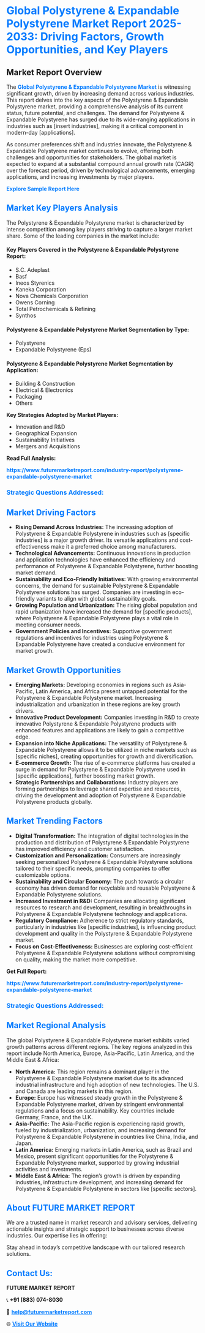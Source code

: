 <h1 style="color: #007BFF;">Global Polystyrene & Expandable Polystyrene Market Report 2025-2033: Driving Factors, Growth Opportunities, and Key Players</h1>

<section id="overview">
<h2>Market Report Overview</h2>
<p>The <a href="https://www.futuremarketreport.com/industry-report/polystyrene-expandable-polystyrene-market" style="color: #007BFF; text-decoration: none;"><strong>Global Polystyrene & Expandable Polystyrene Market</strong></a> is witnessing significant growth, driven by increasing demand across various industries. This report delves into the key aspects of the Polystyrene & Expandable Polystyrene market, providing a comprehensive analysis of its current status, future potential, and challenges. The demand for Polystyrene & Expandable Polystyrene has surged due to its wide-ranging applications in industries such as [insert industries], making it a critical component in modern-day [applications].</p>
<p>As consumer preferences shift and industries innovate, the Polystyrene & Expandable Polystyrene market continues to evolve, offering both challenges and opportunities for stakeholders. The global market is expected to expand at a substantial compound annual growth rate (CAGR) over the forecast period, driven by technological advancements, emerging applications, and increasing investments by major players.</p>
</section>

<section id="overview">
<p><a href="https://www.futuremarketreport.com/request-sample/reportId=31629" style="color: #007BFF; text-decoration: none;"><strong>Explore Sample Report Here</strong></a></p>
</section>

<section id="key-players">
<h2 style="color: #007BFF;">Market Key Players Analysis</h2>
<p>The Polystyrene & Expandable Polystyrene market is characterized by intense competition among key players striving to capture a larger market share. Some of the leading companies in the market include:</p>
<h4>Key Players Covered in the Polystyrene & Expandable Polystyrene Report:</h4>
<ul><li>S.C. Adeplast</li><li>Basf</li><li>Ineos Styrenics</li><li>Kaneka Corporation</li><li>Nova Chemicals Corporation</li><li>Owens Corning</li><li>Total Petrochemicals &amp; Refining</li><li>Synthos</li></ul>
<h4>Polystyrene & Expandable Polystyrene Market Segmentation by Type:</h4>
<ul><li>Polystyrene</li><li>Expandable Polystyrene (Eps)</li></ul>

<h4>Polystyrene & Expandable Polystyrene Market Segmentation by Application:</h4>
<ul><li>Building &amp; Construction</li><li>Electrical &amp; Electronics</li><li>Packaging</li><li>Others</li></ul>
<p><strong>Key Strategies Adopted by Market Players:</strong></p>
<ul>
<li>Innovation and R&D</li>
<li>Geographical Expansion</li>
<li>Sustainability Initiatives</li>
<li>Mergers and Acquisitions</li>
</ul>
</section>

<section>
<p><strong>Read Full Analysis: </strong></p><a href="https://www.futuremarketreport.com/industry-report/polystyrene-expandable-polystyrene-market" style="color: #007BFF; text-decoration: none;"><strong>https://www.futuremarketreport.com/industry-report/polystyrene-expandable-polystyrene-market</strong></a>
<h3 style="color: #007BFF;">Strategic Questions Addressed:</h3>
</section>

<section id="driving-factors">
<h2 style="color: #007BFF;">Market Driving Factors</h2>
<ul>
<li><strong>Rising Demand Across Industries:</strong> The increasing adoption of Polystyrene & Expandable Polystyrene in industries such as [specific industries] is a major growth driver. Its versatile applications and cost-effectiveness make it a preferred choice among manufacturers.</li>
<li><strong>Technological Advancements:</strong> Continuous innovations in production and application technologies have enhanced the efficiency and performance of Polystyrene & Expandable Polystyrene, further boosting market demand.</li>
<li><strong>Sustainability and Eco-Friendly Initiatives:</strong> With growing environmental concerns, the demand for sustainable Polystyrene & Expandable Polystyrene solutions has surged. Companies are investing in eco-friendly variants to align with global sustainability goals.</li>
<li><strong>Growing Population and Urbanization:</strong> The rising global population and rapid urbanization have increased the demand for [specific products], where Polystyrene & Expandable Polystyrene plays a vital role in meeting consumer needs.</li>
<li><strong>Government Policies and Incentives:</strong> Supportive government regulations and incentives for industries using Polystyrene & Expandable Polystyrene have created a conducive environment for market growth.</li>
</ul>
</section>

<section id="growth-opportunities">
<h2 style="color: #007BFF;">Market Growth Opportunities</h2>
<ul>
<li><strong>Emerging Markets:</strong> Developing economies in regions such as Asia-Pacific, Latin America, and Africa present untapped potential for the Polystyrene & Expandable Polystyrene market. Increasing industrialization and urbanization in these regions are key growth drivers.</li>
<li><strong>Innovative Product Development:</strong> Companies investing in R&D to create innovative Polystyrene & Expandable Polystyrene products with enhanced features and applications are likely to gain a competitive edge.</li>
<li><strong>Expansion into Niche Applications:</strong> The versatility of Polystyrene & Expandable Polystyrene allows it to be utilized in niche markets such as [specific niches], creating opportunities for growth and diversification.</li>
<li><strong>E-commerce Growth:</strong> The rise of e-commerce platforms has created a surge in demand for Polystyrene & Expandable Polystyrene used in [specific applications], further boosting market growth.</li>
<li><strong>Strategic Partnerships and Collaborations:</strong> Industry players are forming partnerships to leverage shared expertise and resources, driving the development and adoption of Polystyrene & Expandable Polystyrene products globally.</li>
</ul>
</section>

<section id="trending-factors">
<h2 style="color: #007BFF;">Market Trending Factors</h2>
<ul>
<li><strong>Digital Transformation:</strong> The integration of digital technologies in the production and distribution of Polystyrene & Expandable Polystyrene has improved efficiency and customer satisfaction.</li>
<li><strong>Customization and Personalization:</strong> Consumers are increasingly seeking personalized Polystyrene & Expandable Polystyrene solutions tailored to their specific needs, prompting companies to offer customizable options.</li>
<li><strong>Sustainability and Circular Economy:</strong> The push towards a circular economy has driven demand for recyclable and reusable Polystyrene & Expandable Polystyrene solutions.</li>
<li><strong>Increased Investment in R&D:</strong> Companies are allocating significant resources to research and development, resulting in breakthroughs in Polystyrene & Expandable Polystyrene technology and applications.</li>
<li><strong>Regulatory Compliance:</strong> Adherence to strict regulatory standards, particularly in industries like [specific industries], is influencing product development and quality in the Polystyrene & Expandable Polystyrene market.</li>
<li><strong>Focus on Cost-Effectiveness:</strong> Businesses are exploring cost-efficient Polystyrene & Expandable Polystyrene solutions without compromising on quality, making the market more competitive.</li>
</ul>
</section>

<section>
<p><strong>Get Full Report: </strong></p><a href="https://www.futuremarketreport.com/industry-report/polystyrene-expandable-polystyrene-market" style="color: #007BFF; text-decoration: none;"><strong>https://www.futuremarketreport.com/industry-report/polystyrene-expandable-polystyrene-market</strong></a>
<h3 style="color: #007BFF;">Strategic Questions Addressed:</h3>
</section>


<section id="regional-analysis">
<h2 style="color: #007BFF;">Market Regional Analysis</h2>
<p>The global Polystyrene & Expandable Polystyrene market exhibits varied growth patterns across different regions. The key regions analyzed in this report include North America, Europe, Asia-Pacific, Latin America, and the Middle East & Africa:</p>
<ul>
<li><strong>North America:</strong> This region remains a dominant player in the Polystyrene & Expandable Polystyrene market due to its advanced industrial infrastructure and high adoption of new technologies. The U.S. and Canada are leading markets in this region.</li>
<li><strong>Europe:</strong> Europe has witnessed steady growth in the Polystyrene & Expandable Polystyrene market, driven by stringent environmental regulations and a focus on sustainability. Key countries include Germany, France, and the U.K.</li>
<li><strong>Asia-Pacific:</strong> The Asia-Pacific region is experiencing rapid growth, fueled by industrialization, urbanization, and increasing demand for Polystyrene & Expandable Polystyrene in countries like China, India, and Japan.</li>
<li><strong>Latin America:</strong> Emerging markets in Latin America, such as Brazil and Mexico, present significant opportunities for the Polystyrene & Expandable Polystyrene market, supported by growing industrial activities and investments.</li>
<li><strong>Middle East & Africa:</strong> The region’s growth is driven by expanding industries, infrastructure development, and increasing demand for Polystyrene & Expandable Polystyrene in sectors like [specific sectors].</li>
</ul>
</section>

<footer>
<h2 style="color: #007BFF;">About FUTURE MARKET REPORT</h2>
<p>We are a trusted name in market research and advisory services, delivering actionable insights and strategic support to businesses across diverse industries. Our expertise lies in offering:</p>

<p>Stay ahead in today’s competitive landscape with our tailored research solutions.</p>

<h2 style="color: #007BFF;">Contact Us:</h2>
<p><strong>FUTURE MARKET REPORT</strong></p>
<p>📞 <strong>+91 (883) 074-8030</strong></p>
<p>📧 <strong><a href="mailto:help@futuremarketreport.com" style="color: #007BFF;">help@futuremarketreport.com</a></strong></p>
<p>🌐 <strong><a href="https://www.futuremarketreport.com/" style="color: #007BFF;">Visit Our Website</a></strong></p>
</footer>
